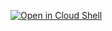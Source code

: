 [![Open in Cloud Shell](https://gstatic.com/cloudssh/images/open-btn.svg)](https://shell.cloud.google.com/cloudshell/editor?cloudshell_git_repo=https%3A%2F%2Fgithub.com%2FGoogleCloudPlatform%2Favocano&shellonly=true&cloudshell_image=gcr.io/ds-artifacts-cloudshell/deploystack_custom_image&cloudshell_git_branch=deploystack)
